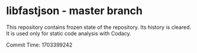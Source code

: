 # libfastjson - master branch

This repository contains frozen state of the repository.
Its history is cleared. It is used only for static code
analysis with Codacy.

Commit Time: 1703399242